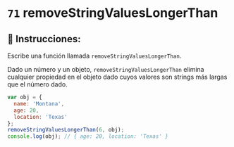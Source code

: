 # `71` removeStringValuesLongerThan

## 📝 Instrucciones:

Escribe una función llamada `removeStringValuesLongerThan`.

Dado un número y un objeto, `removeStringValuesLongerThan` elimina cualquier propiedad en el objeto dado cuyos valores son strings más largas que el número dado.

```Javascript
var obj = {
  name: 'Montana',
  age: 20,
  location: 'Texas'
};
removeStringValuesLongerThan(6, obj);
console.log(obj); // { age: 20, location: 'Texas' }
```